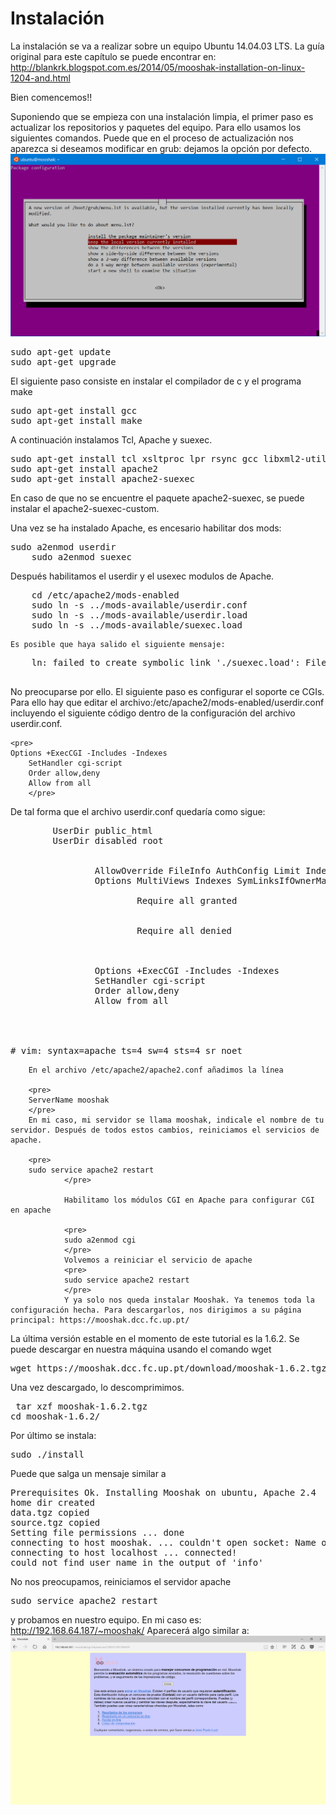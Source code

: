 # Instalación

La instalación se va a realizar sobre un equipo Ubuntu 14.04.03 LTS. La guía original para este capítulo se puede encontrar en: http://blankrk.blogspot.com.es/2014/05/mooshak-installation-on-linux-1204-and.html

Bien comencemos!!

Suponiendo que se empieza con una instalación limpia, el primer paso es actualizar los repositorios y paquetes del equipo. Para ello usamos los siguientes comandos. Puede que en el proceso de actualización nos aparezca si deseamos modificar en grub: dejamos la opción por defecto.
![Versión del grub](images/actualizacion.png)

<pre>
sudo apt-get update 
sudo apt-get upgrade
</pre>

El siguiente paso consiste en instalar el compilador de c y el programa make

<pre>
sudo apt-get install gcc
sudo apt-get install make
</pre>
A continuación instalamos Tcl, Apache y suexec.

<pre>
sudo apt-get install tcl xsltproc lpr rsync gcc libxml2-utils
sudo apt-get install apache2
sudo apt-get install apache2-suexec
</pre>
En caso de que no se encuentre el paquete apache2-suexec, se puede instalar el apache2-suexec-custom.

Una vez se ha instalado Apache, es encesario habilitar dos mods:
<pre>
sudo a2enmod userdir
    sudo a2enmod suexec
</pre>
Después habilitamos el userdir y el usexec modulos de Apache.

<pre>
    cd /etc/apache2/mods-enabled
    sudo ln -s ../mods-available/userdir.conf
    sudo ln -s ../mods-available/userdir.load
    sudo ln -s ../mods-available/suexec.load
</pre> 
    Es posible que haya salido el siguiente mensaje:

   <pre>
    ln: failed to create symbolic link './suexec.load': File exists
    </pre>
No preocuparse por ello. El siguiente paso es configurar el soporte ce CGIs. Para ello hay que editar el archivo:/etc/apache2/mods-enabled/userdir.conf incluyendo el siguiente código dentro de la configuración del archivo userdir.conf.
    
    <pre>
    Options +ExecCGI -Includes -Indexes
        SetHandler cgi-script
        Order allow,deny
        Allow from all
        </pre>
        
De tal forma que el archivo userdir.conf quedaría como sigue:
        
<pre>
        UserDir public_html
        UserDir disabled root

        
                AllowOverride FileInfo AuthConfig Limit Indexes
                Options MultiViews Indexes SymLinksIfOwnerMatch IncludesNoExec
                
                        Require all granted
                
                
                        Require all denied
                
        
        
                Options +ExecCGI -Includes -Indexes
                SetHandler cgi-script
                Order allow,deny
                Allow from all
        



# vim: syntax=apache ts=4 sw=4 sts=4 sr noet
</pre>
        
        En el archivo /etc/apache2/apache2.conf añadimos la línea 
        
        <pre>
        ServerName mooshak
        </pre>
        En mi caso, mi servidor se llama mooshak, indicale el nombre de tu servidor. Después de todos estos cambios, reiniciamos el servicios de apache. 
        
        <pre>
        sudo service apache2 restart
                </pre>
                
                Habilitamo los módulos CGI en Apache para configurar CGI en apache
                
                <pre>
                sudo a2enmod cgi
                </pre>
                Volvemos a reiniciar el servicio de apache
                <pre>
                sudo service apache2 restart
                </pre>
                Y ya solo nos queda instalar Mooshak. Ya tenemos toda la configuración hecha. Para descargarlos, nos dirigimos a su página principal: https://mooshak.dcc.fc.up.pt/

La última versión estable en el momento de este tutorial es la 1.6.2. Se puede descargar en nuestra máquina usando el comando wget

<pre>
wget https://mooshak.dcc.fc.up.pt/download/mooshak-1.6.2.tgz
</pre>

Una vez descargado, lo descomprimimos. 
<pre> tar xzf mooshak-1.6.2.tgz 
cd mooshak-1.6.2/ </pre>

Por último se instala:
<pre>
sudo ./install
</pre>

Puede que salga un mensaje similar a 

<pre>
Prerequisites Ok. Installing Mooshak on ubuntu, Apache 2.4
home dir created
data.tgz copied
source.tgz copied
Setting file permissions ... done
connecting to host mooshak. ... couldn't open socket: Name or service not known
connecting to host localhost ... connected!
could not find user name in the output of 'info'
</pre>

No nos preocupamos, reiniciamos el servidor apache

<pre>
sudo service apache2 restart
</pre>
y probamos en nuestro equipo. En mi caso es: http://192.168.64.187/~mooshak/ Aparecerá algo similar a:![Página principal de Mooshak](images/index.png)